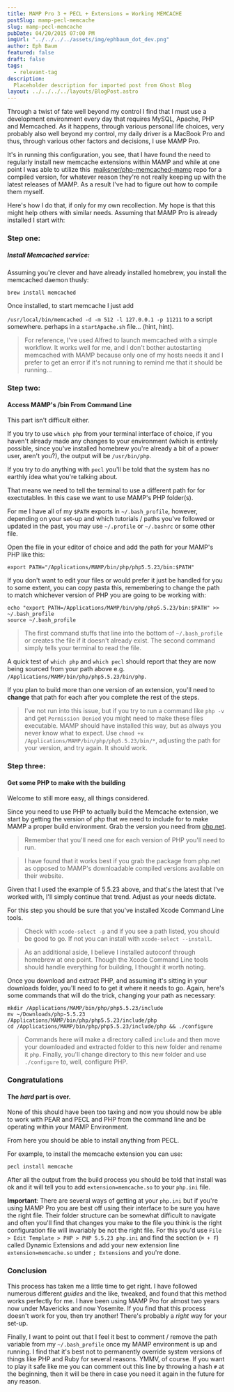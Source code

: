 ```yaml
---
title: MAMP Pro 3 + PECL + Extensions = Working MEMCACHE
postSlug: mamp-pecl-memcache
slug: mamp-pecl-memcache
pubDate: 04/20/2015 07:00 PM
imgUrl: "../../../../assets/img/ephbaum_dot_dev.png"
author: Eph Baum
featured: false
draft: false
tags:
  - relevant-tag
description:
  Placeholder description for imported post from Ghost Blog
layout: ../../../../layouts/BlogPost.astro
---
```


Through a twist of fate well beyond my control I find that I must use a development environment every day that requires MySQL, Apache, PHP and Memcached. As it happens, through various personal life choices, very probably also well beyond my control, my daily driver is a MacBook Pro and thus, through various other factors and decisions, I use MAMP Pro.

It's in running this configuration, you see, that I have found the need to regularly install new memcache extensions within MAMP and while at one point I was able to utilize this  [majksner/php-memcached-mamp](httphttps://github.com/majksner/php-memcached-mamp) repo for a compiled version, for whatever reason they're not really keeping up with the latest releases of MAMP. As a result I've had to figure out how to compile them myself.

Here's how I do that, if only for my own recollection. My hope is that this might help others with similar needs. Assuming that MAMP Pro is already installed I start with:

### Step one:

##### Install Memcached service:

Assuming you're clever and have already installed homebrew, you install the memcached daemon thusly:

    brew install memcached  
    

Once installed, to start memcache I just add

`/usr/local/bin/memcached -d -m 512 -l 127.0.0.1 -p 11211` to a script somewhere. perhaps in a `startApache.sh` file... (hint, hint).

> For reference, I've used Alfred to launch memcached with a simple workflow. It works well for me, and I don't bother autostarting memcached with MAMP because only one of my hosts needs it and I prefer to get an error if it's not running to remind me that it should be running...

### Step two:

#### Access MAMP's /bin From Command Line

This part isn't difficult either.

If you try to use `which php` from your terminal interface of choice, if you haven't already made any changes to your environment (which is entirely possible, since you've installed homebrew you're already a bit of a power user, aren't you?), the output will be `/usr/bin/php`.

If you try to do anything with `pecl` you'll be told that the system has no earthly idea what you're talking about.

That means we need to tell the terminal to use a different path for for exectutables. In this case we want to use MAMP's PHP folder(s).

For me I have all of my `$PATH` exports in `~/.bash_profile`, however, depending on your set-up and which tutorials / paths you've followed or updated in the past, you may use `~/.profile` or `~/.bashrc` or some other file.

Open the file in your editor of choice and add the path for your MAMP's PHP like this:

    export PATH="/Applications/MAMP/bin/php/php5.5.23/bin:$PATH"  
    

If you don't want to edit your files or would prefer it just be handled for you to some extent, you can copy pasta this, remembering to change the path to match whichever version of PHP you are going to be working with:

    echo "export PATH=/Applications/MAMP/bin/php/php5.5.23/bin:$PATH" >> ~/.bash_profile  
    source ~/.bash_profile  
    

> The first command stuffs that line into the bottom of `~/.bash_profile` or creates the file if it doesn't already exist. The second command simply tells your terminal to read the file.

A quick test of `which php` and `which pecl` should report that they are now being sourced from your path above e.g. `/Applications/MAMP/bin/php/php5.5.23/bin/php`.

If you plan to build more than one version of an extension, you'll need to **change** that path for each after you complete the rest of the steps.

> I've not run into this issue, but if you try to run a command like `php -v` and get `Permission Denied` you might need to make these files executable. MAMP should have installed this way, but as always you never know what to expect. Use `chmod +x /Applications/MAMP/bin/php/php5.5.23/bin/*`, adjusting the path for your version, and try again. It should work.

### Step three:

#### Get some PHP to make with the building

Welcome to still more easy, all things considered.

Since you need to use PHP to actually build the Memcache extension, we start by getting the version of php that we need to include for to make MAMP a proper build environment. Grab the version you need from [php.net](http://php.net/downloads.php).

> Remember that you'll need one for each version of PHP you'll need to run.

> I have found that it works best if you grab the package from php.net as opposed to MAMP's downloadable compiled versions available on their website.

Given that I used the example of 5.5.23 above, and that's the latest that I've worked with, I'll simply continue that trend. Adjust as your needs dictate.

For this step you should be sure that you've installed Xcode Command Line tools.

> Check with `xcode-select -p` and if you see a path listed, you should be good to go. If not you can install with `xcode-select --install`.

> As an additional aside, I believe I installed autoconf through homebrew at one point. Though the Xcode Command Line tools should handle everything for building, I thought it worth noting.

Once you download and extract PHP, and assuming it's sitting in your downloads folder, you'll need to to get it where it needs to go. Again, here's some commands that will do the trick, changing your path as necessary:

    mkdir /Applications/MAMP/bin/php/php5.5.23/include  
    mv ~/Downloads/php-5.5.23 /Applications/MAMP/bin/php/php5.5.23/include/php  
    cd /Applications/MAMP/bin/php/php5.5.23/include/php && ./configure  
    

> Commands here will make a directory called `include` and then move your downloaded and extracted folder to this new folder and rename it `php`. Finally, you'll change directory to this new folder and use `./configure` to, well, configure PHP.

### Congratulations

#### The _hard_ part is over.

None of this should have been too taxing and now you should now be able to work with PEAR and PECL and PHP from the command line and be operating within your MAMP Environment.

From here you should be able to install anything from PECL.

For example, to install the memcache extension you can use:

`pecl install memcache`

After all the output from the build process you should be told that install was ok and it will tell you to add `extension=memcache.so` to your `php.ini` file.

**Important**: There are several ways of getting at your `php.ini` but if you're using MAMP Pro you are best off using their interface to be sure you have the right file. Their folder structure can be somewhat difficult to navigate and often you'll find that changes you make to the file you think is the right configuration file will invariably be not the right file. For this you'd use `File > Edit Template > PHP > PHP 5.5.23 php.ini` and find the section (`⌘ + F`) called Dynamic Extensions and add your new extension line `extension=memcache.so` under `; Extensions` and you're done.

### Conclusion

This process has taken me a little time to get right. I have followed numerous different _guides_ and the like, tweaked, and found that this method works perfectly for me. I have been using MAMP Pro for almost two years now under Mavericks and now Yosemite. If you find that this process doesn't work for you, then try another! There's probably a _right_ way for your set-up.

Finally, I want to point out that I feel it best to comment / remove the path variable from my `~/.bash_profile` once my MAMP environment is up and running. I find that it's best not to permanently override system versions of things like PHP and Ruby for several reasons. YMMV, of course. If you want to play it safe like me you can comment out this line by throwing a hash `#` at the beginning, then it will be there in case you need it again in the future for any reason.
